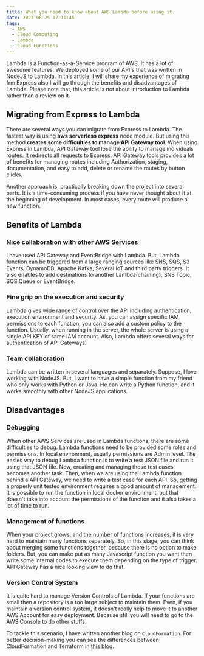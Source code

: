 ```yaml
---
title: What you need to know about AWS Lambda before using it.
date: 2021-08-25 17:11:46
tags:
  - AWS
  - Cloud Computing
  - Lambda
  - Cloud Functions
---
```


Lambda is a Function-as-a-Service program of AWS. It has a lot of awesome features. We deployed some of our API's that was 
written in NodeJS to Lambda. In this article, I will share my experience of migrating frm Express also I will go through
the benefits and disadvantages of Lambda. Please note that, this article is not about introduction to Lambda rather than a review on it.


## Migrating from Express to Lambda

There are several ways you can migrate from Express to Lambda. The fastest way is using **aws serverless express** node module.
But using this method **creates some difficulties to manage API Gateway tool**. When using Express in Lambda, API Gateway tool
lose the ability to manage individuals routes. It redirects all requests to Express.
API Gateway tools provides a lot of benefits for managing routes including Authorization, staging, documentation, and easy 
to add, delete or rename the routes by button clicks.

<!--more-->


Another approach is, practically breaking down the project into several parts. It is a time-consuming process if you have never
thought about it at the beginning of development. In most cases, every route will produce a new function.  

## Benefits of Lambda
### Nice collaboration with other AWS Services
I have used API Gateway and EventBridge with Lambda. But, Lambda function can be triggered from a large ranging sources
like SNS, SQS, S3 Events, DynamoDB, Apache Kafka, Several IoT and third party triggers. It also enables to add destinations to 
another Lambda(chaining), SNS Topic, SQS Queue or EventBridge.

### Fine grip on the execution and security
Lambda gives wide range of control over the API including authentication, execution environment and security. As, you can assign specific IAM 
permissions to each function, you can also add a custom policy to the function. Usually, when running in the server, 
the whole server is using a single API KEY of same IAM account. Also, Lambda offers several ways for authentication of API Gateways.

### Team collaboration
Lambda can be written in several languages and separately. Suppose, I love working with NodeJS. But, I want to have a simple function from my 
friend who only works with Python or Java. He can write a Python function, and it works smoothly with other NodeJS applications.

## Disadvantages
### Debugging
When other AWS Services are used in Lambda functions, there are some difficulties to debug. Lambda functions need to be provided some
roles and permissions. In local environment, usually permissions are Admin level. The easies way to debug Lambda function is to write a test
JSON file and run it using that JSON file. Now, creating and managing those test cases becomes another task. Then, when we are using 
the Lambda function behind a API Gateway, we need to write a test case for each API. So, getting a properly unit tested environment requires
a good amount of management. It is possible to run the function in local docker environment, but that doesn't take into account 
the permissions of the function and it also takes a lot of time to run.

### Management of functions
When your project grows, and the number of functions increases, it is very hard to maintain many functions separately. So, in this stage, 
you can think about merging some functions together, because there is no option to make folders. But, you can make put as many Javascript function 
you want then write some internal codes to execute them depending on the type of trigger. API Gateway has a nice looking 
view to do that.

### Version Control System
It is quite hard to manage Version Controls of Lambda. If your functions are small then a repository is a too large subject to maintain them.
Even, if you maintain a version control system, it doesn't really help to move it to another AWS Account for easy deployment.
Because still you will need to go to the AWS Console to do other stuffs.

To tackle this scenario, I have written another blog on `CloudFormation`.
For better decision-making you can see the differences between CloudFormation and Terraform in [this blog](https://cloudonaut.io/cloudformation-vs-terraform/).
